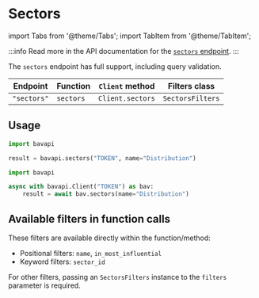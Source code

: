 # Sectors

import Tabs from '@theme/Tabs';
import TabItem from '@theme/TabItem';

:::info
Read more in the API documentation for the [`sectors` endpoint](/core-resources/sectors.md).
:::

The `sectors` endpoint has full support, including query validation.

| Endpoint    | Function  | `Client` method  | Filters class    |
| ----------- | --------- | ---------------- | ---------------- |
| `"sectors"` | `sectors` | `Client.sectors` | `SectorsFilters` |

## Usage

<Tabs>
  <TabItem value="sync" label="Sync" default>

```py title="Using top-level functions"
import bavapi

result = bavapi.sectors("TOKEN", name="Distribution")
```

  </TabItem>
  <TabItem value="async" label="Async">

```py title="Using Client asynchronously"
import bavapi

async with bavapi.Client("TOKEN") as bav:
    result = await bav.sectors(name="Distribution")
```

  </TabItem>
</Tabs>

## Available filters in function calls

These filters are available directly within the function/method:

- Positional filters: `name`, `in_most_influential`
- Keyword filters: `sector_id`

For other filters, passing an `SectorsFilters` instance to the `filters` parameter is required.
